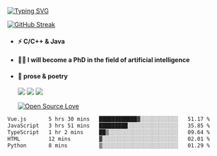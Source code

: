 [![Typing SVG](https://readme-typing-svg.herokuapp.com?font=Permanent+Marker&size=33&color=64B9F7&center=true&vCenter=true&lines=Good+morning!+)](https://git.io/typing-svg)
 
  

[![GitHub Streak](http://github-readme-streak-stats.herokuapp.com?user=xun-girl&theme=tokyonight_duo&hide_border=false&date_format=M%20j%5B%2C%20Y%5D)](https://git.io/streak-stats)




- #### ⚡  C/C++ & Java
- #### 🧑‍🎓  I will become a PhD in the field of artificial intelligence
- #### 📕  prose & poetry
  
  ![](https://img.shields.io/badge/python-3.9-orange?style=for-the—badge&logo=python&logoColor=orange)
  ![](https://img.shields.io/badge/C++-20-pink?style=for-the—badge&logo=C&logoColor=pink)
  ![](https://img.shields.io/badge/java-17-red?style=for-the—badge&logo=java&logoColor=red)
  
  [![Open Source Love](https://badges.frapsoft.com/os/v2/open-source.svg?v=103)](https://github.com/ellerbrock/open-source-badge/)    
  
 




<!--START_SECTION:waka-->

```txt
Vue.js       5 hrs 30 mins   ████████████▓░░░░░░░░░░░░   51.17 %
JavaScript   3 hrs 51 mins   █████████░░░░░░░░░░░░░░░░   35.85 %
TypeScript   1 hr 2 mins     ██▒░░░░░░░░░░░░░░░░░░░░░░   09.64 %
HTML         12 mins         ▓░░░░░░░░░░░░░░░░░░░░░░░░   02.01 %
Python       8 mins          ▒░░░░░░░░░░░░░░░░░░░░░░░░   01.29 %
```

<!--END_SECTION:waka-->

  

 
 
 
